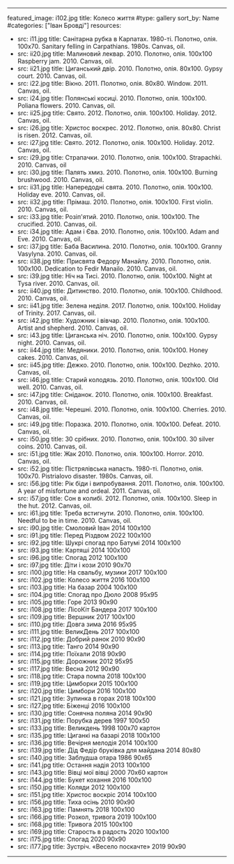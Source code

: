 ---

featured_image: i102.jpg
title: Колесо життя
#type: gallery
sort_by: Name
#categories: ["Іван Бровді"]
resources:
  - src: i11.jpg
    title: Санітарна рубка в Карпатах. 1980-ті. Полотно, олія. 100х70. Sanitary felling in Carpathians. 1980s. Canvas, oil.
  - src: ii20.jpg
    title: Малиновий леквар. 2010. Полотно, олія. 100х100 Raspberry jam. 2010. Canvas, oil.
  - src: ii21.jpg
    title: Циганський двір. 2010. Полотно, олія. 80х100. Gypsy court. 2010. Canvas, oil.
  - src: i22.jpg
    title: Вікно. 2011. Полотно, олія. 80x80. Window. 2011. Canvas, oil.
  - src: i24.jpg
    title: Полянські косиці. 2010. Полотно, олія. 100x100. Poliana flowers. 2010. Canvas, oil.
  - src: ii25.jpg
    title: Свято. 2012. Полотно, олія. 100х100. Holiday. 2012. Canvas, oil.
  - src: i26.jpg
    title: Христос воскрес. 2012. Полотно, олія. 80х80. Christ is risen. 2012. Canvas, oil.
  - src: i27.jpg
    title: Свято. 2012. Полотно, олія. 100х100. Holiday. 2012. Canvas, oil.
  - src: i29.jpg
    title: Страпачки. 2010. Полотно, олія. 100х100. Strapachki. 2010. Canvas, oil
  - src: i30.jpg
    title: Палять хмиз. 2010. Полотно, олія. 100х100. Burning brushwood. 2010. Canvas, oil.
  - src: ii31.jpg
    title: Напередодні свята. 2010. Полотно, олія. 100x100. Holiday eve. 2010. Canvas, oil.
  - src: ii32.jpg
    title: Прiмаш. 2010. Полотно, олія. 100х100. First violin. 2010. Canvas, oil.
  - src: i33.jpg
    title: Розiп'ятий. 2010. Полотно, олія. 100х100. The crucified. 2010. Canvas, oil.
  - src: i34.jpg
    title: Адам і Єва. 2010. Полотно, олія. 100х100. Adam and Eve. 2010. Canvas, oil.
  - src: i37.jpg
    title: Баба Василина. 2010. Полотно, олія. 100х100. Granny Vasylyna. 2010. Canvas, oil.
  - src: ii38.jpg
    title: Присвята Федору Манайлу. 2010. Полотно, олія. 100х100. Dedication to Fedir Manailo. 2010. Canvas, oil.
  - src: i39.jpg
    title: Ніч на Тисі. 2010. Полотно, олія. 100х100. Night at Tysa river. 2010. Canvas, oil.
  - src: ii40.jpg
    title: Дитинство. 2010. Полотно, олія. 100х100. Childhood. 2010. Canvas, oil.
  - src: ii41.jpg
    title: Зелена неділя. 2017. Полотно, олія. 100х100. Holiday of Trinity. 2017. Canvas, oil.
  - src: i42.jpg
    title: Художник і вівчар. 2010. Полотно, олія. 100х100. Artist and shepherd. 2010. Canvas, oil.
  - src: i43.jpg
    title: Циганська ніч. 2010. Полотно, олія. 100х100. Gypsy night. 2010. Canvas, oil.
  - src: ii44.jpg
    title: Медяники. 2010. Полотно, олія. 100х100. Honey cakes. 2010. Canvas, oil.
  - src: ii45.jpg
    title: Дежко. 2010. Полотно, олія. 100х100. Dezhko. 2010. Canvas, oil.
  - src: i46.jpg
    title: Старий колодязь. 2010. Полотно, олія. 100х100. Old well. 2010. Canvas, oil.
  - src: i47.jpg
    title: Сніданок. 2010. Полотно, олія. 100х100. Breakfast. 2010. Canvas, oil.
  - src: i48.jpg
    title: Черешнi. 2010. Полотно, олія. 100х100. Cherries. 2010. Canvas, oil.
  - src: i49.jpg
    title: Поразка. 2010. Полотно, олія. 100х100. Defeat. 2010. Canvas, oil.
  - src: i50.jpg
    title: 30 срібних. 2010. Полотно, олія. 100х100. 30 silver coins. 2010. Canvas, oil.
  - src: i51.jpg
    title: Жак 2010. Полотно, олія. 100х100. Horror. 2010. Canvas, oil.
  - src: i52.jpg
    title: Пістрялівська напасть. 1980-ті. Полотно, олія. 100х70. Pistrialovo disaster. 1980s. Canvas, oil.
  - src: i56.jpg
    title: Рiк бiди i випробування. 2011. Полотно, олія. 100x100. A year of misfortune and ordeal. 2011. Canvas, oil.
  - src: i57.jpg
    title: Сон в колибі. 2012. Полотно, олія. 100х100. Sleep in the hut. 2012. Canvas, oil.
  - src: i61.jpg
    title: Треба встигнути. 2010. Полотно, олія. 100х100. Needful to be in time. 2010. Canvas, oil.
  - src: i90.jpg
    title: Смоловий Іван 2014 100х100
  - src: i91.jpg
    title: Перед Різдвом 2022 100х100
  - src: i92.jpg
    title: Шукрі спогад про Батумі 2014 100х100
  - src: i93.jpg
    title: Картяші 2014 100х100
  - src: i96.jpg
    title: Спогад 2012 100х100
  - src: i97.jpg
    title: Діти і кози 2010 90х70
  - src: i100.jpg
    title: На свальбу, музики 2017 100х100
  - src: i102.jpg
    title: Колесо життя  2016 100х100
  - src: i103.jpg
    title: На базар 2004 100х100
  - src: i104.jpg
    title: Спогад про Дюло 2008 95х95
  - src: i105.jpg
    title: Горе 2013 90х90
  - src: i108.jpg
    title: ЛісоКіт Бандера 2017 100х100
  - src: i109.jpg
    title: Вершник 2017 100х100
  - src: i110.jpg
    title: Довга зима 2016 95х95
  - src: i111.jpg
    title: ВеликДень 2017 100х100
  - src: i112.jpg
    title: Добрий ранок 2010 90х90
  - src: i113.jpg
    title: Танго 2014 90х90
  - src: i114.jpg
    title: Поїхали 2018 90х90
  - src: i115.jpg
    title: Дорожник 2012 95х95
  - src: i117.jpg
    title: Весна 2012 90х90
  - src: i118.jpg
    title: Стара помпа 2018 100х100
  - src: i119.jpg
    title: Цимборки 2015 100х100
  - src: i120.jpg
    title: Цимбори 2016 100х100
  - src: i121.jpg
    title: Зупинка в горах 2018 100х100
  - src: i127.jpg
    title: Біженці 2016 100х100
  - src: i130.jpg
    title: Сонячна поляна 2014 90х90
  - src: i131.jpg
    title: Порубка дерев 1997 100х50
  - src: i133.jpg
    title: Великдень 1998 100х70 картон
  - src: i135.jpg
    title: Циганкі на базарі 2018 100х100
  - src: i136.jpg
    title: Вечірня мелодія 2014 100х100
  - src: i139.jpg
    title: Дід Федір бруківка для майдана 2014 80х80
  - src: i140.jpg
    title: Заблудша отара 1986 90х65
  - src: i141.jpg
    title: Остання надія 2013 100х100
  - src: i143.jpg
    title: Вівці мої вівці 2000 70х60 картон
  - src: i144.jpg
    title: Букет кохання 2016 100х100
  - src: i150.jpg
    title: Коляди 2012 100х100
  - src: i151.jpg
    title: Христос воскріс 2014 100х100
  - src: i156.jpg
    title: Тиха осінь 2010 90х90
  - src: i163.jpg
    title: Памнять 2018 100х100
  - src: i166.jpg
    title: Розкол, тривога 2019 100х100
  - src: i168.jpg
    title: Тривога 2015 100х100
  - src: i169.jpg
    title: Старость в радость 2020 100х100
  - src: i175.jpg
    title: Спогад 2020 90х90
  - src: i177.jpg
    title: Зустріч. «Весело поскачте» 2019 90х90

---